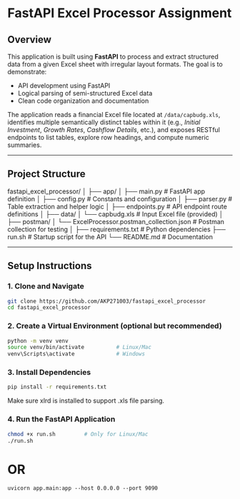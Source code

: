 # FastAPI Excel Processor Assignment

## Overview

This application is built using **FastAPI** to process and extract structured data from a given Excel sheet with irregular layout formats. The goal is to demonstrate:

- API development using FastAPI
- Logical parsing of semi-structured Excel data
- Clean code organization and documentation

The application reads a financial Excel file located at `/data/capbudg.xls`, identifies multiple semantically distinct tables within it (e.g., *Initial Investment*, *Growth Rates*, *Cashflow Details*, etc.), and exposes RESTful endpoints to list tables, explore row headings, and compute numeric summaries.

---

## Project Structure
fastapi_excel_processor/
│
├── app/
│ ├── main.py # FastAPI app definition
│ ├── config.py # Constants and configuration
│ ├── parser.py # Table extraction and helper logic
│ ├── endpoints.py # API endpoint route definitions
│
├── data/
│ └── capbudg.xls # Input Excel file (provided)
│
├── postman/
│ └── ExcelProcessor.postman_collection.json # Postman collection for testing
│
├── requirements.txt # Python dependencies
├── run.sh # Startup script for the API
└── README.md # Documentation

---

## Setup Instructions

### 1. Clone and Navigate
```bash
git clone https://github.com/AKP271003/fastapi_excel_processor
cd fastapi_excel_processor
```

### 2. Create a Virtual Environment (optional but recommended)
```bash
python -m venv venv
source venv/bin/activate          # Linux/Mac
venv\Scripts\activate             # Windows
```

### 3. Install Dependencies
```bash
pip install -r requirements.txt
```
Make sure xlrd is installed to support .xls file parsing.

### 4. Run the FastAPI Application
```bash
chmod +x run.sh         # Only for Linux/Mac
./run.sh
```
# OR
```
uvicorn app.main:app --host 0.0.0.0 --port 9090
```
